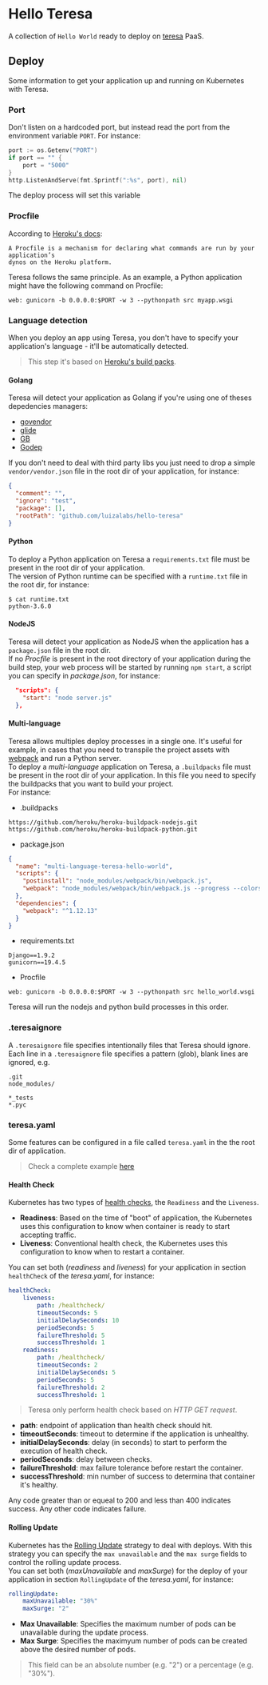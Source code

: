 # Hello Teresa
A collection of `Hello World` ready to deploy on [teresa](https://github.com/luizalabs/teresa) PaaS.

## Deploy

Some information to get your application up and running on Kubernetes with Teresa.

### Port
Don't listen on a hardcoded port, but instead read the port from the environment variable `PORT`. For instance:

```go
port := os.Getenv("PORT")
if port == "" {
    port = "5000"
}
http.ListenAndServe(fmt.Sprintf(":%s", port), nil)
```

The deploy process will set this variable

### Procfile
According to [Heroku's docs](https://devcenter.heroku.com/articles/procfile):

```
A Procfile is a mechanism for declaring what commands are run by your application’s
dynos on the Heroku platform.
```

Teresa follows the same principle.
As an example, a Python application might have the following command on Procfile:

    web: gunicorn -b 0.0.0.0:$PORT -w 3 --pythonpath src myapp.wsgi


### Language detection
When you deploy an app using Teresa, you don't have to specify your application's language - it'll be automatically detected.

> This step it's based on [Heroku's build packs](https://devcenter.heroku.com/articles/buildpacks).

#### Golang
Teresa will detect your application as Golang if you're using one of theses depedencies managers:

- [govendor](https://github.com/kardianos/govendor)
- [glide](https://github.com/Masterminds/glide)
- [GB](https://getgb.io/)
- [Godep](https://github.com/tools/godep)

If you don't need to deal with third party libs you just need to drop a simple `vendor/vendor.json`
file in the root dir of your application, for instance:

```json
{
  "comment": "",
  "ignore": "test",
  "package": [],
  "rootPath": "github.com/luizalabs/hello-teresa"
}
```

#### Python
To deploy a Python application on Teresa a `requirements.txt` file must be present in the root dir
of your application.  
The version of Python runtime can be specified with a `runtime.txt` file in the root dir, for instance:

    $ cat runtime.txt
    python-3.6.0

#### NodeJS
Teresa will detect your application as NodeJS when the application has a `package.json` file in the root dir.  
If no _Procfile_ is present in the root directory of your application during the build step,
your web process will be started by running `npm start`, a script you can specify in _package.json_, for instance:

```json
  "scripts": {
    "start": "node server.js"
  },
```

#### Multi-language
Teresa allows multiples deploy processes in a single one. It's useful for example, in cases that you need to transpile the
project assets with [webpack](https://webpack.js.org) and run a Python server.  
To deploy a _multi-language_ application on Teresa, a `.buildpacks` file must be present in the root dir of
your application. In this file you need to specify the buildpacks that you want to build your project.  
For instance:

* .buildpacks

```
https://github.com/heroku/heroku-buildpack-nodejs.git
https://github.com/heroku/heroku-buildpack-python.git
```

* package.json

```json
{
  "name": "multi-language-teresa-hello-world",
  "scripts": {
    "postinstall": "node_modules/webpack/bin/webpack.js",
    "webpack": "node_modules/webpack/bin/webpack.js --progress --colors --watch"
  },
  "dependencies": {
    "webpack": "^1.12.13"
  }
}
```

* requirements.txt

```
Django==1.9.2
gunicorn==19.4.5
```

* Procfile

```
web: gunicorn -b 0.0.0.0:$PORT -w 3 --pythonpath src hello_world.wsgi
```

Teresa will run the nodejs and python build processes in this order.

### .teresaignore
A `.teresaignore` file specifies intentionally files that Teresa should ignore.  
Each line in a `.teresaignore` file specifies a pattern (glob), blank lines are ignored, e.g.

```
.git
node_modules/

*_tests
*.pyc
```

### teresa.yaml
Some features can be configured in a file called `teresa.yaml` in the the root dir of application.

> Check a complete example [here](./golang-healthcheck-rolling-update/teresa.yaml)

#### Health Check
Kubernetes has two types of [health checks](https://kubernetes.io/docs/tasks/configure-pod-container/configure-liveness-readiness-probes/),
the `Readiness` and the `Liveness`.

- **Readiness**: Based on the time of "boot" of application, the Kubernetes uses this configuration to know when container is ready to start accepting traffic.
- **Liveness**: Conventional health check, the Kubernetes uses this configuration to know when to restart a container.

You can set both (_readiness_ and _liveness_) for your application in section `healthCheck` of the _teresa.yaml_, for instance:

```yaml
healthCheck:
    liveness:
        path: /healthcheck/
        timeoutSeconds: 5
        initialDelaySeconds: 10
        periodSeconds: 5
        failureThreshold: 5
        successThreshold: 1
    readiness:
        path: /healthcheck/
        timeoutSeconds: 2
        initialDelaySeconds: 5
        periodSeconds: 5
        failureThreshold: 2
        successThreshold: 1
```

> Teresa only perform health check based on _HTTP GET request_.

- **path**: endpoint of application than health check should hit.
- **timeoutSeconds**: timeout to determine if the application is unhealthy.
- **initialDelaySeconds**: delay (in seconds) to start to perform the execution of health check.
- **periodSeconds**: delay between checks.
- **failureThreshold**: max failure tolerance before restart the container.
- **successThreshold**: min number of success to determina that container it's healthy.

Any code greater than or equeal to 200 and less than 400 indicates success.
Any other code indicates failure.

#### Rolling Update
Kubernetes has the [Rolling Update](https://kubernetes.io/docs/user-guide/deployments/#rolling-update-deployment) strategy to deal with deploys.
With this strategy you can specify the `max unavailable` and the `max surge` fields to control
the rolling update process.  
You can set both (_maxUnavailable_ and _maxSurge_) for the deploy of your application in section
`RollingUpdate` of the _teresa.yaml_, for instance:

```yaml
rollingUpdate:
    maxUnavailable: "30%"
    maxSurge: "2"
```

- **Max Unavailable**: Specifies the maximum number of pods can be unavailable during the update process.
- **Max Surge**: Specifies the maximyum number of pods can be created above the desired number of pods.

> This field can be an absolute number (e.g. "2") or a percentage (e.g. "30%").
